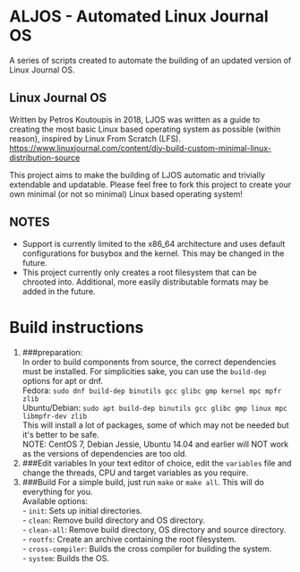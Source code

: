 # ALJOS - Automated Linux Journal OS
A series of scripts created to automate the building of an updated version of Linux Journal OS.

## Linux Journal OS
Written by Petros Koutoupis in 2018, LJOS was written as a guide to creating the most basic Linux based operating system as possible (within reason), inspired by Linux From Scratch (LFS). https://www.linuxjournal.com/content/diy-build-custom-minimal-linux-distribution-source

This project aims to make the building of LJOS automatic and trivially extendable and updatable.
Please feel free to fork this project to create your own minimal (or not so minimal) Linux based operating system!

## NOTES
- Support is currently limited to the x86_64 architecture and uses default configurations for busybox and the kernel. This may be changed in the future.
- This project currently only creates a root filesystem that can be chrooted into. Additional, more easily distributable formats may be added in the future.

# Build instructions

1. ###preparation:  
In order to build components from source, the correct dependencies must be installed. For simplicities sake, you can use the `build-dep` options for apt or dnf.  
Fedora: `sudo dnf build-dep binutils gcc glibc gmp kernel mpc mpfr zlib`  
Ubuntu/Debian: `sudo apt build-dep binutils gcc glibc gmp linux mpc libmpfr-dev zlib`  
This will install a lot of packages, some of which may not be needed but it's better to be safe.  
NOTE: CentOS 7, Debian Jessie, Ubuntu 14.04 and earlier will NOT work as the versions of dependencies are too old.
2. ###Edit variables
In your text editor of choice, edit the `variables` file and change the threads, CPU and target variables as you require.
3. ###Build
For a simple build, just run `make` or `make all`. This will do everything for you.  
Available options:  
\- `init`: Sets up initial directories.  
\- `clean`: Remove build directory and OS directory.  
\- `clean-all`: Remove build directory, OS directory and source directory.  
\- `rootfs`: Create an archive containing the root filesystem.  
\- `cross-compiler`: Builds the cross compiler for building the system.  
\- `system`: Builds the OS.

